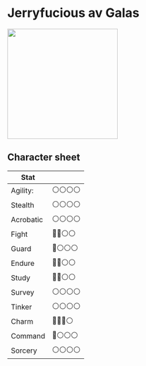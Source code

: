 # Jerryfucious av Galas

<img src="https://user-images.githubusercontent.com/260888/225111192-5266b0fb-c9da-457b-afae-732ad6b7fc48.png" width="250">

## Character sheet

| Stat      |              |
| --------- | ------------ |
| Agility:  | ⚪️⚪️⚪️⚪️ |
| Stealth   | ⚪️⚪️⚪️⚪️ |
| Acrobatic | ⚪️⚪️⚪️⚪️ |
| Fight     | 🔴🔴⚪️⚪️ |
| Guard     | 🔴⚪️⚪️⚪️ |
| Endure    | 🔴🔴⚪️⚪️ |
| Study     | 🔴🔴⚪️⚪️ |
| Survey    | ⚪️⚪️⚪️⚪️ |
| Tinker    | ⚪️⚪️⚪️⚪️ |
| Charm     | 🔴🔴🔴⚪️ |
| Command   | 🔴⚪️⚪️⚪️ |
| Sorcery   | ⚪️⚪️⚪️⚪️ |
